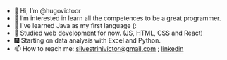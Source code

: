 - 👋 Hi, I’m @hugovictoor
- 👀 I’m interested in learn all the competences to be a great programmer.
- 🌱 I´ve learned Java as my first language (: 
- 🎈  Studied web development for now. (JS, HTML, CSS and React)
- 🎆 Starting on data analysis with Excel and Python.
- 📫 How to reach me: silvestrinivictor@gmail.com ; [linkedin](https://www.linkedin.com/in/victor-hugo-silvestrini-machado)

<!---
hugovictoor/hugovictoor is a ✨ special ✨ repository because its `README.md` (this file) appears on your GitHub profile.
You can click the Preview link to take a look at your changes.
--->
